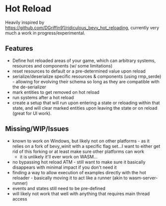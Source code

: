 # Hot Reload

Heavily inspired by <https://github.com/DGriffin91/ridiculous_bevy_hot_reloading>, currently very much a work in progress/experimental.

## Features

- Define hot reloaded areas of your game, which can arbitrary systems, resources and components (w/ some limitations)
- reset resources to default or a pre-determined value upon reload
- serialize/deserialize specific resources & components (using rmp_serde) - allowing for evolving their schema so long as they are compatible with the de-serializer
- mark entities to get removed on hot reload
- run systems after a hot reload
- create a setup that will run upon entering a state or reloading within that state, and will clear marked entities upon leaving the state or on reload (great for UI work).

## Missing/WIP/Issues

- known to work on Windows, but likely not on other platforms - as it relies on a fork of bevy_winit with a specific flag set...I want to either get rid of this forking or at least make sure other platforms can work
  - it is unlikely it'll ever work on WASM...
- no bypassing hot reload ATM - still want to make sure it basically disappears with minimal impact if you don't need it
- finding a way to allow execution of examples directly with the hot reloader - basically moving it to act like a runner (akin to wasm-server-runner)
- events and states still need to be pre-defined
- will likely not work that well with anything that requires main thread access
